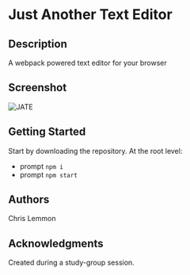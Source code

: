 # Just Another Text Editor

## Description
A webpack powered text editor for your browser

## Screenshot
![JATE](https://user-images.githubusercontent.com/112985017/223854290-6e47ffcd-8b72-4d8c-9053-81ed7f53159c.png)

## Getting Started
Start by downloading the repository. At the root level:
* prompt `npm i`
* prompt `npm start`

## Authors
Chris Lemmon

## Acknowledgments
Created during a study-group session.
